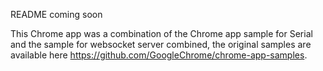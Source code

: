 README coming soon

This Chrome app was a combination of the Chrome app sample for Serial and the sample for websocket server combined, the original samples are available here <https://github.com/GoogleChrome/chrome-app-samples>.

